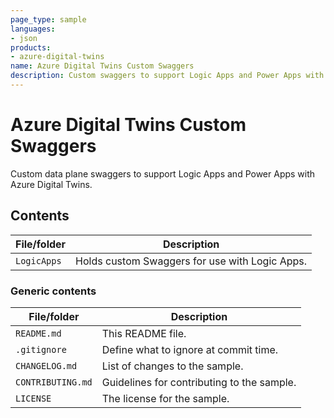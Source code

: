 ```yaml
---
page_type: sample
languages:
- json
products:
- azure-digital-twins
name: Azure Digital Twins Custom Swaggers
description: Custom swaggers to support Logic Apps and Power Apps with Azure Digital Twins
---
```


# Azure Digital Twins Custom Swaggers

Custom data plane swaggers to support Logic Apps and Power Apps with Azure Digital Twins.

## Contents

| File/folder | Description |
| --- | --- |
| `LogicApps` | Holds custom Swaggers for use with Logic Apps. |

### Generic contents

| File/folder | Description |
| --- | --- |
| `README.md` | This README file. |
| `.gitignore` | Define what to ignore at commit time. |
| `CHANGELOG.md` | List of changes to the sample. |
| `CONTRIBUTING.md` | Guidelines for contributing to the sample. |
| `LICENSE`   | The license for the sample. |